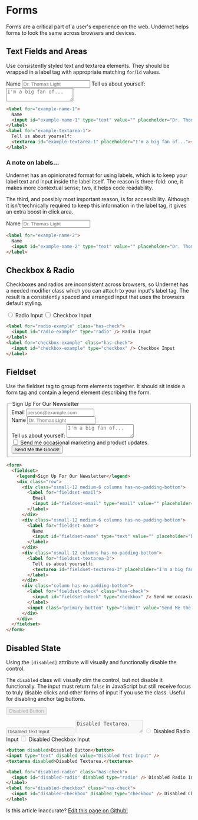 # Forms

Forms are a critical part of a user's experience on the web. Undernet helps forms to look the same across browsers and devices.

## Text Fields and Areas

Use consistently styled text and textarea elements. They should be wrapped in a label tag with appropriate matching `for`/`id` values.

<label for="example-name-1">
  Name
  <input id="example-name-1" type="text" value="" placeholder="Dr. Thomas Light" />
</label>
<label for="fieldset-textarea-1">
  Tell us about yourself:
  <textarea id="fieldset-textarea-1" placeholder="I'm a big fan of..."></textarea>
</label>

```html
<label for="example-name-1">
  Name
  <input id="example-name-1" type="text" value="" placeholder="Dr. Thomas Light" />
</label>
<label for="example-textarea-1">
  Tell us about yourself:
  <textarea id="example-textarea-1" placeholder="I'm a big fan of..."></textarea>
</label>
```

### A note on labels...

Undernet has an opinionated format for using labels, which is to keep your label text and input inside the label itself. The reason is three-fold: one, it makes more contextual sense; two, it helps code readability.

The third, and possibly most important reason, is for accessibility. Although it isn't technically required to keep this information in the label tag, it gives an extra boost in click area.

<label for="example-name-2">
  Name
  <input id="example-name-2" type="text" value="" placeholder="Dr. Thomas Light" />
</label>

```html
<label for="example-name-2">
  Name
  <input id="example-name-2" type="text" value="" placeholder="Dr. Thomas Light" />
</label>
```

## Checkbox & Radio

Checkboxes and radios are inconsistent across browsers, so Undernet has a needed modifier class which you can attach to your input's label tag. The result is a consistently spaced and arranged input that uses the browsers default styling.

<label for="radio-example" class="has-check">
  <input id="radio-example" type="radio" /> Radio Input
</label>
<label for="checkbox-example" class="has-check">
  <input id="checkbox-example" type="checkbox" /> Checkbox Input
</label>

```html
<label for="radio-example" class="has-check">
  <input id="radio-example" type="radio" /> Radio Input
</label>
<label for="checkbox-example" class="has-check">
  <input id="checkbox-example" type="checkbox" /> Checkbox Input
</label>
```

## Fieldset

Use the fieldset tag to group form elements together. It should sit inside a form tag and contain a legend element describing the form.

<form>
  <fieldset>
    <legend>Sign Up For Our Newsletter</legend>
    <div class="row">
      <div class="xsmall-12 medium-6 columns has-no-padding-bottom">
        <label>
          Email
          <input type="email" value="" placeholder="person@example.com" />
        </label>
      </div>
      <div class="xsmall-12 medium-6 columns has-no-padding-bottom">
        <label>
          Name
          <input type="text" value="" placeholder="Dr. Thomas Light" />
        </label>
      </div>
      <div class="xsmall-12 columns has-no-padding-bottom">
        <label for="fieldset-textarea-2">
          Tell us about yourself:
          <textarea id="fieldset-textarea-2" placeholder="I'm a big fan of..."></textarea>
        </label>
      </div>
      <div class="column has-no-padding-bottom">
        <label for="fieldset-check" class="has-check">
          <input id="fieldset-check" type="checkbox" /> Send me occasional marketing and product updates.
        </label>
        <input class="primary button" type="submit" value="Send Me the Goods!" />
      </div>
    </div>
  </fieldset>
</form>

```html
<form>
  <fieldset>
    <legend>Sign Up For Our Newsletter</legend>
    <div class="row">
      <div class="xsmall-12 medium-6 columns has-no-padding-bottom">
        <label for="fieldset-email">
          Email
          <input id="fieldset-email" type="email" value="" placeholder="person@example.com" />
        </label>
      </div>
      <div class="xsmall-12 medium-6 columns has-no-padding-bottom">
        <label for="fieldset-name">
          Name
          <input id="fieldset-name" type="text" value="" placeholder="Dr. Thomas Light" />
        </label>
      </div>
      <div class="xsmall-12 columns has-no-padding-bottom">
        <label for="fieldset-textarea-3">
          Tell us about yourself:
          <textarea id="fieldset-textarea-3" placeholder="I'm a big fan of..."></textarea>
        </label>
      </div>
      <div class="column has-no-padding-bottom">
        <label for="fieldset-check" class="has-check">
          <input id="fieldset-check" type="checkbox" /> Send me occasional marketing and product updates.
        </label>
        <input class="primary button" type="submit" value="Send Me the Goods!" />
      </div>
    </div>
  </fieldset>
</form>
```

## Disabled State

Using the `[disabled]` attribute will visually and functionally disable the control.

The `disabled` class will visually dim the control, but not disable it functionally. The input must return `false` in JavaScript but still receive focus to truly disable clicks and other forms of input if you use the class. Useful for disabling anchor tag buttons.

<button disabled class="has-no-margin-bottom">Disabled Button</button>

<input type="text" disabled value="Disabled Text Input" />

<textarea disabled>Disabled Textarea.</textarea>

<label for="disabled-radio" class="has-check">
  <input id="disabled-radio" disabled type="radio" /> Disabled Radio Input
</label>
<label for="disabled-checkbox" class="has-check">
  <input id="disabled-checkbox" disabled type="checkbox" /> Disabled Checkbox Input
</label>


```html
<button disabled>Disabled Button</button>
<input type="text" disabled value="Disabled Text Input" />
<textarea disabled>Disabled Textarea.</textarea>

<label for="disabled-radio" class="has-check">
  <input id="disabled-radio" disabled type="radio" /> Disabled Radio Input
</label>
<label for="disabled-checkbox" class="has-check">
  <input id="disabled-checkbox" disabled type="checkbox" /> Disabled Checkbox Input
</label>
```

<p class="has-right-text">Is this article inaccurate? <a href="https://github.com/geotrev/undernet/tree/master/docs/forms.md">Edit this page on Github!</a></p>
